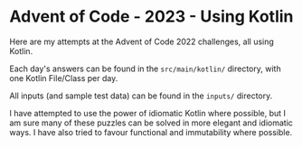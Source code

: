 # Advent of Code - 2023 - Using Kotlin

Here are my attempts at the Advent of Code 2022 challenges, all using Kotlin.

Each day's answers can be found in the `src/main/kotlin/` directory, with one Kotlin File/Class per day.

All inputs (and sample test data) can be found in the `inputs/` directory.

I have attempted to use the power of idiomatic Kotlin where possible, but I am sure many of these puzzles can be solved in more elegant and idiomatic ways. I have also tried to favour functional and immutability where possible.
